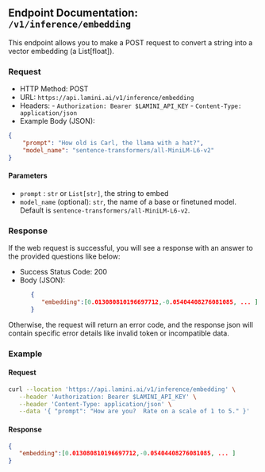 ## Endpoint Documentation: `/v1/inference/embedding`

This endpoint allows you to make a POST request to convert a string into a vector embedding (a List[float]).

### Request

- HTTP Method: POST
- URL: `https://api.lamini.ai/v1/inference/embedding`
- Headers:
      - `Authorization: Bearer $LAMINI_API_KEY`
      - `Content-Type: application/json`
- Example Body (JSON):


```json
{
    "prompt": "How old is Carl, the llama with a hat?",
    "model_name": "sentence-transformers/all-MiniLM-L6-v2"
}
```

#### Parameters

-   `prompt` : `str` or `List[str]`, the string to embed
-   `model_name` (optional): `str`, the name of a base or finetuned model. Default is `sentence-transformers/all-MiniLM-L6-v2`.

### Response

If the web request is successful, you will see a response with an answer to the provided questions like below:

- Success Status Code: 200
- Body (JSON):
  ```json
     {
        "embedding":[0.013080810196697712,-0.05404408276081085, ... ]
     }
  ```

Otherwise, the request will return an error code, and the response json will contain specific error details like invalid token or incompatible data.


### Example

#### Request

```bash
curl --location 'https://api.lamini.ai/v1/inference/embedding' \
   --header 'Authorization: Bearer $LAMINI_API_KEY' \
   --header 'Content-Type: application/json' \
   --data '{ "prompt": "How are you?  Rate on a scale of 1 to 5." }'
```

#### Response

```json
{
   "embedding":[0.013080810196697712,-0.05404408276081085, ... ]
}
```
